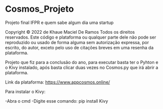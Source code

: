 # Cosmos_Projeto
Projeto final IFPR e quem sabe algum dia uma startup

Copyright © 2022 de Khaue Maciel De Ramos
Todos os direitos reservados. Este código e plataforma ou qualquer parte dele não pode ser reproduzido ou usado de forma alguma sem autorização expressa, por escrito, do autor, exceto pelo uso de citações breves em uma resenha da plataforma.


Projeto que fiz para a conclusão do ano, para executar basta ter o Pyhton e o Kivy instalado, após basta clicar duas vezes no Cosmos.py que irá abrir a plataforma.

Link da plataforma: https://www.appcosmos.online/

Para instalar o Kivy:

-Abra o cmd
-Digite esse comando: pip install Kivy
